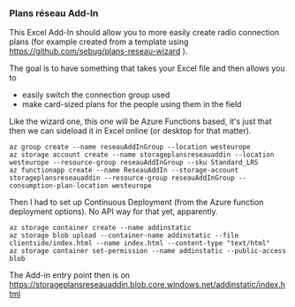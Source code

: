 ### Plans réseau Add-In
This Excel Add-In should allow you to more easily create radio connection plans (for example created from a template using https://github.com/sebug/plans-reseau-wizard ).

The goal is to have something that takes your Excel file and then allows you to

 * easily switch the connection group used
 * make card-sized plans for the people using them in the field

Like the wizard one, this one will be Azure Functions based, it's just that then we can sideload it in Excel online (or desktop for that matter).


	az group create --name reseauAddInGroup --location westeurope
	az storage account create --name storageplansreseauaddin --location westeurope --resource-group reseauAddInGroup --sku Standard_LRS
	az functionapp create --name ReseauAddIn --storage-account storageplansreseauaddin --resource-group reseauAddInGroup --consumption-plan-location westeurope

Then I had to set up Continuous Deployment (from the Azure function deployment options). No API way for that yet, apparently.


	az storage container create --name addinstatic
	az storage blob upload --container-name addinstatic --file clientside/index.html --name index.html --content-type "text/html"
	az storage container set-permission --name addinstatic --public-access blob


The Add-in entry point then is on https://storageplansreseauaddin.blob.core.windows.net/addinstatic/index.html


